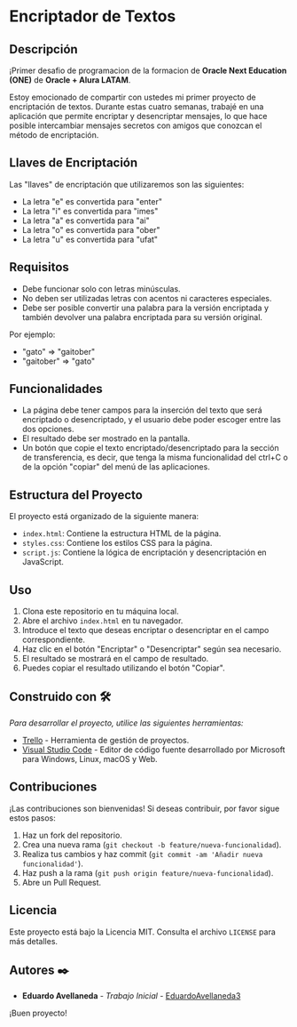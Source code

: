 # Encriptador de Textos

## Descripción

¡Primer desafio de programacion de la formacion de **Oracle Next Education (ONE)** de **Oracle + Alura LATAM**.

Estoy emocionado de compartir con ustedes mi primer proyecto de encriptación de textos. Durante estas cuatro semanas, trabajé en una aplicación que permite encriptar y desencriptar mensajes, lo que hace posible intercambiar mensajes secretos con amigos que conozcan el método de encriptación.

## Llaves de Encriptación

Las "llaves" de encriptación que utilizaremos son las siguientes:

- La letra "e" es convertida para "enter"
- La letra "i" es convertida para "imes"
- La letra "a" es convertida para "ai"
- La letra "o" es convertida para "ober"
- La letra "u" es convertida para "ufat"

## Requisitos

- Debe funcionar solo con letras minúsculas.
- No deben ser utilizadas letras con acentos ni caracteres especiales.
- Debe ser posible convertir una palabra para la versión encriptada y también devolver una palabra encriptada para su versión original.

Por ejemplo:
- "gato" => "gaitober"
- "gaitober" => "gato"

## Funcionalidades

- La página debe tener campos para la inserción del texto que será encriptado o desencriptado, y el usuario debe poder escoger entre las dos opciones.
- El resultado debe ser mostrado en la pantalla.
- Un botón que copie el texto encriptado/desencriptado para la sección de transferencia, es decir, que tenga la misma funcionalidad del ctrl+C o de la opción "copiar" del menú de las aplicaciones.

## Estructura del Proyecto

El proyecto está organizado de la siguiente manera:

- `index.html`: Contiene la estructura HTML de la página.
- `styles.css`: Contiene los estilos CSS para la página.
- `script.js`: Contiene la lógica de encriptación y desencriptación en JavaScript.

## Uso

1. Clona este repositorio en tu máquina local.
2. Abre el archivo `index.html` en tu navegador.
3. Introduce el texto que deseas encriptar o desencriptar en el campo correspondiente.
4. Haz clic en el botón "Encriptar" o "Desencriptar" según sea necesario.
5. El resultado se mostrará en el campo de resultado.
6. Puedes copiar el resultado utilizando el botón "Copiar".

## Construido con 🛠️

_Para desarrollar el proyecto, utilice las siguientes herramientas:_

* [Trello](https://trello.com/es) - Herramienta de gestión de proyectos.
* [Visual Studio Code](https://code.visualstudio.com/) - Editor de código fuente desarrollado por Microsoft para Windows, Linux, macOS y Web.

## Contribuciones

¡Las contribuciones son bienvenidas! Si deseas contribuir, por favor sigue estos pasos:

1. Haz un fork del repositorio.
2. Crea una nueva rama (`git checkout -b feature/nueva-funcionalidad`).
3. Realiza tus cambios y haz commit (`git commit -am 'Añadir nueva funcionalidad'`).
4. Haz push a la rama (`git push origin feature/nueva-funcionalidad`).
5. Abre un Pull Request.

## Licencia

Este proyecto está bajo la Licencia MIT. Consulta el archivo `LICENSE` para más detalles.

## Autores ✒️

* **Eduardo Avellaneda** - *Trabajo Inicial* - [EduardoAvellaneda3](https://github.com/EduardoAvellaneda3)


¡Buen proyecto!
